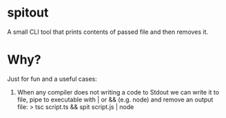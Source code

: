 # spitout

A small CLI tool that prints contents of passed file and then removes it.

# Why?
Just for fun and a useful cases:
  1. When any compiler does not writing a code to Stdout we can write it to file, pipe to executable with | or && (e.g. node) and remove an output file:
    > tsc script.ts && spit script.js | node
